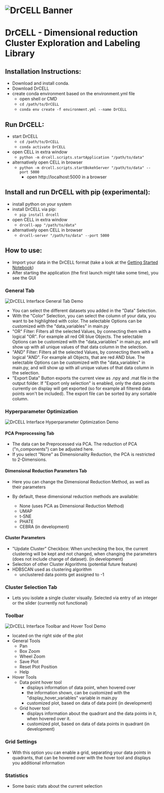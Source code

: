 # ![DrCELL Banner](https://github.com/lucakoe/DrCELL/tree/master/drcell/resources/banner.png)

# DrCELL - Dimensional reduction Cluster Exploration and Labeling Library

## Installation Instructions:

- Download and install conda.
- Download DrCELL
- create conda environment based on the environment.yml file
    - open shell or CMD
    - `cd /path/to/DrCELL`
    - `conda env create -f environment.yml --name DrCELL`

## Run DrCELL:

- start DrCELL
    - `cd /path/to/DrCELL`
    - `conda activate DrCELL`
- open CELL in extra window
    - `python -m drcell.scripts.startApplication "/path/to/data"`
- alternatively open CELL in browser
    - `python -m drcell.scripts.startBokehServer "/path/to/data" --port 5000`
        - open [](http://localhost:5000)http://localhost:5000 in a browser

## Install and run DrCELL with pip (experimental):

- install python on your system
- install DrCELL via pip:
    -  `pip install drcell`
- open CELL in extra window
    - `drcell-app "/path/to/data"`
- alternatively open CELL in browser
    - `drcell-server "/path/to/data" --port 5000`


## How to use:
- Import your data in the DrCELL format (take a look at the [Getting Started Notebook](https://github.com/lucakoe/DrCELL/tree/master/drcell/example/gettingStarted.ipynb))
- After starting the application (the first launch might take some time), you see the GUI

### General Tab

![DrCELL Interface General Tab Demo](https://github.com/lucakoe/DrCELL/tree/master/misc/media/media1.gif)

- You can select the different datasets you added in the "Data" Selection.
- With the "Color" Selection, you can select the column of your data, you want to be highlighted with color. The
  selectable Options can be customized with the "data_variables" in main.py
- "OR" Filter: Filters all the selected Values, by connecting them with a logical "OR". For example all red OR blue
  Objects. The selectable Options can be customized with the "data_variables" in main.py, and will show up with all
  unique values of that data column in the selection.
- "AND" Filter: Filters all the selected Values, by connecting them with a logical "AND". For example all Objects, that
  are red AND blue. The selectable Options can be customized with the "data_variables" in main.py, and will show up with
  all unique values of that data column in the selection.
- "Export Data" Button exports the current view as .npy and .mat file in the output folder. If "Export only selection"
  is enabled, only the data points currently on display will get exported (so for example all filtered data points won't
  be included). The export file can be sorted by any sortable column.

### Hyperparameter Optimization

![DrCELL Interface Hyperparameter Optimization Demo](https://github.com/lucakoe/DrCELL/tree/master/misc/media/media3.gif)

#### PCA Preprocessing Tab

- The data can be Preprocessed via PCA. The reduction of PCA ("n_components") can be adjusted here.
- If you select "None" as Dimensionality Reduction, the PCA is restricted to 2-Dimensions.

#### Dimensional Reduction Parameters Tab

- Here you can change the Dimensional Reduction Method, as well as their parameters
- By default, these dimensional reduction methods are available:

    - None (uses PCA as Dimensional Reduction Method)
    - UMAP
    - t-SNE
    - PHATE
    - CEBRA (in development)

#### Cluster Parameters

- "Update Cluster" Checkbox: When unchecking the box, the current clustering will be kept and not changed, when changing
  the parameters (does not include change of dataset). (in development)
- Selection of other Cluster Algorithms (potential future feature)
- HDBSCAN used as clustering algorithm
    - unclustered data points get assigned to -1

### Cluster Selection Tab

- Lets you isolate a single cluster visually. Selected via entry of an integer or the slider (currently not functional)

### Toolbar

![DrCELL Interface Toolbar and Hover Tool Demo](https://github.com/lucakoe/DrCELL/tree/master/misc/media/media2.gif)

- located on the right side of the plot
- General Tools
    - Pan
    - Box Zoom
    - Wheel Zoom
    - Save Plot
    - Reset Plot Position
    - Help
- Hover Tools
    - Data point hover tool
        - displays information of data point, when hovered over
        - the information shown, can be customized with the "display_hover_variables" variable in main.py
        - customized plot, based on data of data point (in development)
    - Grid hover tool
        - displays information about the quadrant and the data points in it, when hovered over it.
        - customized plot, based on data of data points in quadrant (in development)

### Grid Settings

- With this option you can enable a grid, separating your data points in quadrants, that can be hovered over with the
  hover tool and displays you additional information

### Statistics

- Some basic stats about the current selection
